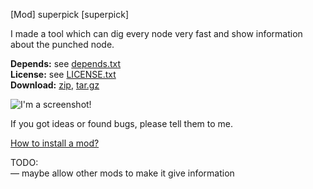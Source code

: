 [Mod] superpick [superpick]

I made a tool which can dig every node very fast and show information about the punched node.

**Depends:** see [depends.txt](https://raw.githubusercontent.com/HybridDog/superpick/master/depends.txt)  
**License:** see [LICENSE.txt](https://raw.githubusercontent.com/HybridDog/superpick/master/LICENSE.txt)  
**Download:** [zip](https://github.com/HybridDog/superpick/archive/master.zip), [tar.gz](https://github.com/HybridDog/superpick/archive/master.tar.gz)

![I'm a screenshot!](http://bit.ly/1wOCWpq)

If you got ideas or found bugs, please tell them to me.

[How to install a mod?](http://wiki.minetest.net/Installing_Mods)


TODO:  
— maybe allow other mods to make it give information
